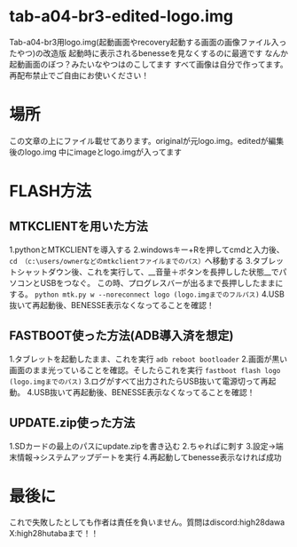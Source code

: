 # tab-a04-br3-edited-logo.img
Tab-a04-br3用logo.img(起動画面やrecovery起動する画面の画像ファイル入ったやつ)の改造版
起動時に表示されるbenesseを見なくするのに最適です
なんか起動画面のぼつ？みたいなやつはのこしてます
すべて画像は自分で作ってます。再配布禁止でご自由にお使いください！
# 場所
この文章の上にファイル載せてあります。originalが元logo.img。editedが編集後のlogo.img
中にimageとlogo.imgが入ってます
# FLASH方法
## MTKCLIENTを用いた方法
1.pythonとMTKCLIENTを導入する
2.windowsキー+Rを押してcmdと入力後、
```cd （c:\users/ownerなどのmtkclientファイルまでのパス）```へ移動する
3.タブレットシャットダウン後、これを実行して、__音量＋ボタンを長押しした状態__でパソコンとUSBをつなぐ。
この時、プログレスバーが出るまで長押ししたままにする。
```python mtk.py w --noreconnect logo (logo.imgまでのフルパス)```
4.USB抜いて再起動後、BENESSE表示なくなってることを確認！

## FASTBOOT使った方法(ADB導入済を想定)
1.タブレットを起動したまま、これを実行
```adb reboot bootloader```
2.画面が黒い画面のまま光っていることを確認。そしたらこれを実行
```fastboot flash logo (logo.imgまでのパス)```
3.ログがすべて出力されたらUSB抜いて電源切って再起動。
4.USB抜いて再起動後、BENESSE表示なくなってることを確認！

## UPDATE.zip使った方法
1.SDカードの最上のパスにupdate.zipを書き込む
2.ちゃれぱに刺す
3.設定→端末情報→システムアップデートを実行
4.再起動してbenesse表示なければ成功
# 最後に
これで失敗したとしても作者は責任を負いません。質問はdiscord:high28dawa X:high28hutabaまで！！
